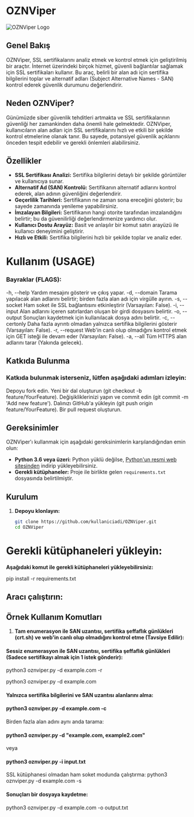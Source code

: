# OZNViper

![OZNViper Logo](link_to_logo_image) <!-- Logo linkini buraya ekleyin -->

## Genel Bakış

OZNViper, SSL sertifikalarını analiz etmek ve kontrol etmek için geliştirilmiş bir araçtır. İnternet üzerindeki birçok hizmet, güvenli bağlantılar sağlamak için SSL sertifikaları kullanır. Bu araç, belirli bir alan adı için sertifika bilgilerini toplar ve alternatif adları (Subject Alternative Names - SAN) kontrol ederek güvenlik durumunu değerlendirir.

## Neden OZNViper?

Günümüzde siber güvenlik tehditleri artmakta ve SSL sertifikalarının güvenliği her zamankinden daha önemli hale gelmektedir. OZNViper, kullanıcıların alan adları için SSL sertifikalarını hızlı ve etkili bir şekilde kontrol etmelerine olanak tanır. Bu sayede, potansiyel güvenlik açıklarını önceden tespit edebilir ve gerekli önlemleri alabilirsiniz.

## Özellikler

- **SSL Sertifikası Analizi:** Sertifika bilgilerini detaylı bir şekilde görüntüler ve kullanıcıya sunar.
- **Alternatif Ad (SAN) Kontrolü:** Sertifikanın alternatif adlarını kontrol ederek, alan adının güvenliğini değerlendirir.
- **Geçerlilik Tarihleri:** Sertifikanın ne zaman sona ereceğini gösterir; bu sayede zamanında yenileme yapabilirsiniz.
- **İmzalayan Bilgileri:** Sertifikanın hangi otorite tarafından imzalandığını belirtir; bu da güvenilirliği değerlendirmenize yardımcı olur.
- **Kullanıcı Dostu Arayüz:** Basit ve anlaşılır bir komut satırı arayüzü ile kullanıcı deneyimini geliştirir.
- **Hızlı ve Etkili:** Sertifika bilgilerini hızlı bir şekilde toplar ve analiz eder.


# Kullanım (USAGE)

### Bayraklar (FLAGS):
-h, --help
Yardım mesajını gösterir ve çıkış yapar.
-d, --domain
Tarama yapılacak alan adlarını belirtir; birden fazla alan adı için virgülle ayırın.
-s, --socket
Ham soket ile SSL bağlantısını etkinleştirir (Varsayılan: False).
-i, --input
Alan adlarını içeren satırlardan oluşan bir girdi dosyasını belirtir.
-o, --output
Sonuçları kaydetmek için kullanılacak dosya adını belirtir.
-c, --certonly
Daha fazla ayrıntı olmadan yalnızca sertifika bilgilerini gösterir (Varsayılan: False).
-r, --request
Web'in canlı olup olmadığını kontrol etmek için GET isteği ile devam eder (Varsayılan: False).
-a, --all
Tüm HTTPS alan adlarını tarar (Yakında gelecek).

## Katkıda Bulunma
### Katkıda bulunmak isterseniz, lütfen aşağıdaki adımları izleyin:

Depoyu fork edin.
Yeni bir dal oluşturun (git checkout -b feature/YourFeature).
Değişikliklerinizi yapın ve commit edin (git commit -m 'Add new feature').
Dalınızı GitHub'a yükleyin (git push origin feature/YourFeature).
Bir pull request oluşturun.

## Gereksinimler

OZNViper'ı kullanmak için aşağıdaki gereksinimlerin karşılandığından emin olun:

- **Python 3.6 veya üzeri:** Python yüklü değilse, [Python'un resmi web sitesinden](https://www.python.org/downloads/) indirip yükleyebilirsiniz.
- **Gerekli kütüphaneler:** Proje ile birlikte gelen `requirements.txt` dosyasında belirtilmiştir.

## Kurulum

1. **Depoyu klonlayın:**

   ```bash
   git clone https://github.com/kullaniciadi/OZNViper.git
   cd OZNViper

# Gerekli kütüphaneleri yükleyin:
**Aşağıdaki komut ile gerekli kütüphaneleri yükleyebilirsiniz:**

pip install -r requirements.txt

## Aracı çalıştırın:

## Örnek Kullanım Komutları

1. **Tam enumerasyon ile SAN uzantısı, sertifika şeffaflık günlükleri (crt.sh) ve web'in canlı olup olmadığını kontrol etme (Tavsiye Edilir):**


#### Sessiz enumerasyon ile SAN uzantısı, sertifika şeffaflık günlükleri (Sadece sertifikayı almak için 1 istek gönderir):
   python3 oznviper.py -d example.com -r

python3 oznviper.py -d example.com
#### Yalnızca sertifika bilgilerini ve SAN uzantısı alanlarını alma:

#### python3 oznviper.py -d example.com -c
Birden fazla alan adını aynı anda tarama:


#### python3 oznviper.py -d "example.com, example2.com"
veya 
#### python3 oznviper.py -i input.txt
SSL kütüphanesi olmadan ham soket modunda çalıştırma:
python3 oznviper.py -d example.com -s
#### Sonuçları bir dosyaya kaydetme:
python3 oznviper.py -d example.com -o output.txt
